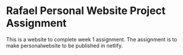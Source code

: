# Rafael Personal Website Project Assignment

This is a website to complete week 1 assignment. The assignment is to make personalwebsite to be published in netlify.
